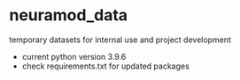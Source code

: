 # neuramod_data
temporary datasets for internal use and project development

- current python version 3.9.6
- check requirements.txt for updated packages
